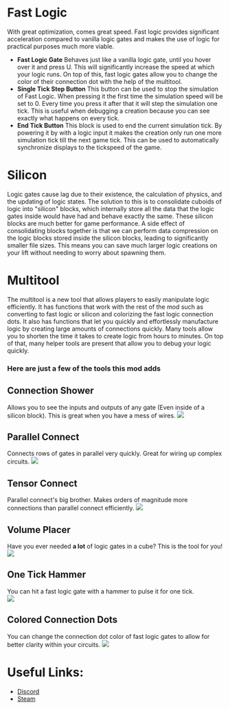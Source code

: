 # Fast Logic
With great optimization, comes great speed. Fast logic provides significant acceleration compared to vanilla logic gates and makes the use of logic for practical purposes much more viable.

* **Fast Logic Gate**
Behaves just like a vanilla logic gate, until you hover over it and press U. This will significantly increase the speed at which your logic runs. On top of this, fast logic gates allow you to change the color of their connection dot with the help of the multitool.
* **Single Tick Step Button**
This button can be used to stop the simulation of Fast Logic. When pressing it the first time the simulation speed will be set to 0. Every time you press it after that it will step the simulation one tick. This is useful when debugging a creation because you can see exactly what happens on every tick.
* **End Tick Button**
This block is used to end the current simulation tick. By powering it by with a logic input it makes the creation only run one more simulation tick till the next game tick. This can be used to automatically synchronize displays to the tickspeed of the game.

# Silicon
Logic gates cause lag due to their existence, the calculation of physics, and the updating of logic states. The solution to this is to consolidate cuboids of logic into "silicon" blocks, which internally store all the data that the logic gates inside would have had and behave exactly the same. These silicon blocks are much better for game performance. A side effect of consolidating blocks together is that we can perform data compression on the logic blocks stored inside the silicon blocks, leading to significantly smaller file sizes. This means you can save much larger logic creations on your lift without needing to worry about spawning them.

# Multitool
The multitool is a new tool that allows players to easily manipulate logic efficiently. It has functions that work with the rest of the mod such as converting to fast logic or silicon and colorizing the fast logic connection dots. It also has functions that let you quickly and effortlessly manufacture logic by creating large amounts of connections quickly. Many tools allow you to shorten the time it takes to create logic from hours to minutes. On top of that, many helper tools are present that allow you to debug your logic quickly.

### Here are just a few of the tools this mod adds

## Connection Shower
Allows you to see the inputs and outputs of any gate (Even inside of a silicon block). This is great when you have a mess of wires.
![](https://i.giphy.com/Txbf3zPT7py96SI8os.webp)

## Parallel Connect
Connects rows of gates in parallel very quickly. Great for wiring up complex circuits.
![](https://i.giphy.com/Nm4MDReXKguzcfhPc7.webp)

## Tensor Connect
Parallel connect's big brother. Makes orders of magnitude more connections than parallel connect efficiently.
![](https://i.giphy.com/A0CuwesGXJfCwTvoEt.webp)

## Volume Placer
Have you ever needed **a lot** of logic gates in a cube? This is the tool for you!
![](https://i.giphy.com/3NEm5yO91VaoXUi0qA.webp)

## One Tick Hammer
You can hit a fast logic gate with a hammer to pulse it for one tick.                    
![](https://i.giphy.com/JuiP8UJhrinbzLtztC.webp)

## Colored Connection Dots
You can change the connection dot color of fast logic gates to allow for better clarity within your circuits.
![](https://i.giphy.com/2QWxev1dP3207uun4p.webp)

# Useful Links:
* [Discord](https://discord.gg/9NwK65xe2G)
* [Steam](https://steamcommunity.com/sharedfiles/filedetails/?id=3100500975)
